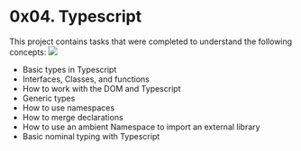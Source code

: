 # 0x04. Typescript
This project contains tasks that were completed to understand the following concepts:
![](https://miro.medium.com/v2/resize:fit:1400/1*xUs-szWQE1ly2BirnFWjkg.png)
- Basic types in Typescript
- Interfaces, Classes, and functions
- How to work with the DOM and Typescript
- Generic types
- How to use namespaces
- How to merge declarations
- How to use an ambient Namespace to import an external library
- Basic nominal typing with Typescript
